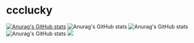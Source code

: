 # ccclucky
[![Anurag's GitHub stats](https://github-readme-stats.vercel.app/api?username=ccclcky)](https://github.com/anuraghazra/github-readme-stats)
![Anurag's GitHub stats](https://github-readme-stats.vercel.app/api?username=ccclcky&hide=contribs,prs)
![Anurag's GitHub stats](https://github-readme-stats.vercel.app/api?username=ccclcky&show_icons=true)
![Anurag's GitHub stats](https://github-readme-stats.vercel.app/api?username=ccclcky&count_private=true)
![](https://github-readme-stats.vercel.app/api?username=ccclcky&show_icons=true&theme=transparent)

